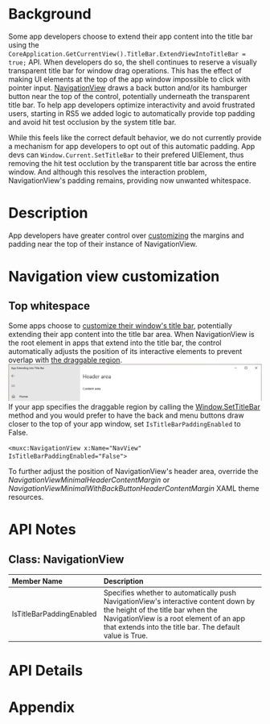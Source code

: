 
# Background

Some app developers choose to extend their app content into the title bar using the `CoreApplication.GetCurrentView().TitleBar.ExtendViewIntoTitleBar = true;` API. 
When developers do so, the shell continues to reserve a visually transparent title bar for window drag operations. 
This has the effect of making UI elements at the top of the app window impossible to click with pointer input. [NavigationView](https://docs.microsoft.com/en-us/windows/uwp/design/controls-and-patterns/navigationview) draws a back button and/or its hamburger button near the top of the control, potentially underneath the transparent title bar. 
To help app developers optimize interactivity and avoid frustrated users, starting in RS5 we added logic to automatically provide top padding and avoid hit test occlusion by the system title bar.

While this feels like the correct default behavior, we do not currently provide a mechanism for app developers to opt out of this automatic padding. 
App devs can `Window.Current.SetTitleBar` to their prefered UIElement, thus removing the hit test occlution by the transparent title bar across the entire window. 
And although this resolves the interaction problem, NavigationView's padding remains, providing now unwanted whitespace.


# Description

App developers have greater control over [customizing](https://docs.microsoft.com/en-us/windows/uwp/design/controls-and-patterns/navigationview#navigation-view-customization) the margins and padding near the top of their instance of NavigationView. 

# Navigation view customization


## Top whitespace
Some apps choose to [customize their window's title bar](https://docs.microsoft.com/en-us/windows/uwp/design/shell/title-bar), potentially extending their app content into the title bar area. 
When NavigationView is the root element in apps that extend into the title bar, the control automatically adjusts the position of its interactive elements to prevent overlap with [the draggable region](https://docs.microsoft.com/en-us/windows/uwp/design/shell/title-bar#draggable-regions). 
![An app extending into the title bar](NavigationView_WithTitleBarPadding.png)
If your app specifies the draggable region by calling the [Window.SetTitleBar](/uwp/api/windows.ui.xaml.window.settitlebar.md) method and you would prefer to have the back and menu buttons draw closer to the top of your app window, set `IsTitleBarPaddingEnabled` to False.

````Xaml
<muxc:NavigationView x:Name="NavView" IsTitleBarPaddingEnabled="False">
````

To further adjust the position of NavigationView's header area, override the *NavigationViewMinimalHeaderContentMargin* or *NavigationViewMinimalWithBackButtonHeaderContentMargin* XAML theme resources.  


# API Notes
## Class: NavigationView
| Member Name | Description |
|:- |:--|
| IsTitleBarPaddingEnabled | Specifies whether to automatically push NavigationView's interactive content down by the height of the title bar when the NavigationView is a root element of an app that extends into the title bar. The default value is True. |

# API Details
<!-- The exact API, in MIDL3 format (https://docs.microsoft.com/en-us/uwp/midl-3/) -->

# Appendix
<!-- Anything else that you want to write down for posterity, but 
that isn't necessary to understand the purpose and usage of the API.
For example, implementation details. -->
